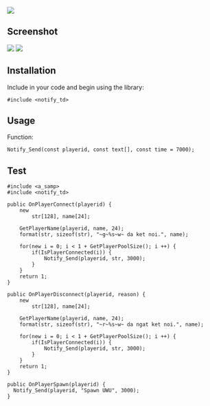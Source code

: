 [![](https://img.shields.io/badge/Notify-TEXTDRAW-gren?style=for-the-badge)](https://www.facebook.com/liljavier26)

## Screenshot
![](https://media.discordapp.net/attachments/683908907093196813/765206197375598612/unknown.png)
![](https://i.imgur.com/fHPG1if.png)

## Installation

Include in your code and begin using the library:

```pawn
#include <notify_td>
```
## Usage
Function:
```
Notify_Send(const playerid, const text[], const time = 7000);
```
## Test
```pawn
#include <a_samp>
#include <notify_td>

public OnPlayerConnect(playerid) {
	new 
		str[128], name[24];
	
	GetPlayerName(playerid, name, 24);
	format(str, sizeof(str), "~g~%s~w~ da ket noi.", name);

	for(new i = 0; i < 1 + GetPlayerPoolSize(); i ++) {
		if(IsPlayerConnected(i)) {
			Notify_Send(playerid, str, 3000); 
		}
	}
	return 1;
}

public OnPlayerDisconnect(playerid, reason) {
	new 
		str[128], name[24];
	
	GetPlayerName(playerid, name, 24);
	format(str, sizeof(str), "~r~%s~w~ da ngat ket noi.", name);

	for(new i = 0; i < 1 + GetPlayerPoolSize(); i ++) {
		if(IsPlayerConnected(i)) {
			Notify_Send(playerid, str, 3000);
		}
	}
	return 1;
}

public OnPlayerSpawn(playerid) {
  Notify_Send(playerid, "Spawn UWU", 3000);
}



```
